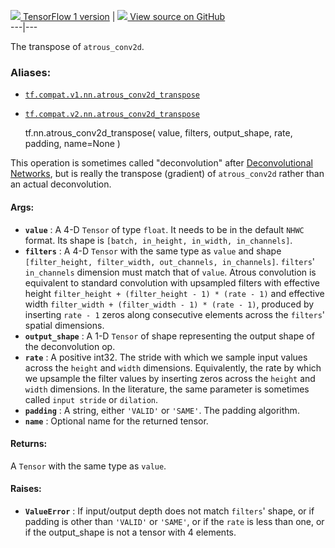 [ ![](https://tensorflow.google.cn/images/tf_logo_32px.png) TensorFlow 1
version](/versions/r1.15/api_docs/python/tf/nn/atrous_conv2d_transpose) |  [
![](https://tensorflow.google.cn/images/GitHub-Mark-32px.png) View source on
GitHub
](https://github.com/tensorflow/tensorflow/blob/r2.0/tensorflow/python/ops/nn_ops.py#L2278-L2427)  
---|---  
  
The transpose of `atrous_conv2d`.

### Aliases:

  * [`tf.compat.v1.nn.atrous_conv2d_transpose`](/api_docs/python/tf/nn/atrous_conv2d_transpose)
  * [`tf.compat.v2.nn.atrous_conv2d_transpose`](/api_docs/python/tf/nn/atrous_conv2d_transpose)

    
    
    tf.nn.atrous_conv2d_transpose(
        value,
        filters,
        output_shape,
        rate,
        padding,
        name=None
    )
    

This operation is sometimes called "deconvolution" after [Deconvolutional
Networks](https://www.matthewzeiler.com/mattzeiler/deconvolutionalnetworks.pdf),
but is really the transpose (gradient) of `atrous_conv2d` rather than an
actual deconvolution.

#### Args:

  * **`value`** : A 4-D `Tensor` of type `float`. It needs to be in the default `NHWC` format. Its shape is `[batch, in_height, in_width, in_channels]`.
  * **`filters`** : A 4-D `Tensor` with the same type as `value` and shape `[filter_height, filter_width, out_channels, in_channels]`. `filters`' `in_channels` dimension must match that of `value`. Atrous convolution is equivalent to standard convolution with upsampled filters with effective height `filter_height + (filter_height - 1) * (rate - 1)` and effective width `filter_width + (filter_width - 1) * (rate - 1)`, produced by inserting `rate - 1` zeros along consecutive elements across the `filters`' spatial dimensions.
  * **`output_shape`** : A 1-D `Tensor` of shape representing the output shape of the deconvolution op.
  * **`rate`** : A positive int32. The stride with which we sample input values across the `height` and `width` dimensions. Equivalently, the rate by which we upsample the filter values by inserting zeros across the `height` and `width` dimensions. In the literature, the same parameter is sometimes called `input stride` or `dilation`.
  * **`padding`** : A string, either `'VALID'` or `'SAME'`. The padding algorithm.
  * **`name`** : Optional name for the returned tensor.

#### Returns:

A `Tensor` with the same type as `value`.

#### Raises:

  * **`ValueError`** : If input/output depth does not match `filters`' shape, or if padding is other than `'VALID'` or `'SAME'`, or if the `rate` is less than one, or if the output_shape is not a tensor with 4 elements.

